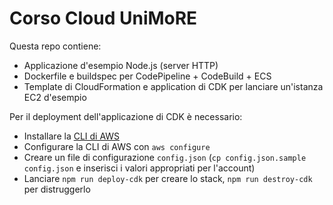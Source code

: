 # Corso Cloud UniMoRE

Questa repo contiene:

- Applicazione d'esempio Node.js (server HTTP)
- Dockerfile e buildspec per CodePipeline + CodeBuild + ECS
- Template di CloudFormation e application di CDK per lanciare un'istanza EC2 d'esempio

Per il deployment dell'applicazione di CDK è necessario:

- Installare la [CLI di AWS](https://docs.aws.amazon.com/cli/latest/userguide/getting-started-install.html)
- Configurare la CLI di AWS con `aws configure`
- Creare un file di configurazione `config.json` (`cp config.json.sample config.json` e inserisci i valori appropriati per l'account)
- Lanciare `npm run deploy-cdk` per creare lo stack, `npm run destroy-cdk` per distruggerlo

